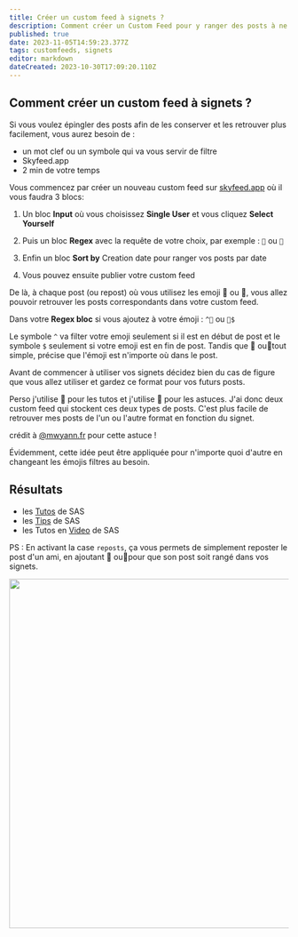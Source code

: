 ```yaml
---
title: Créer un custom feed à signets ?
description: Comment créer un Custom Feed pour y ranger des posts à ne pas oublier, bref des signets ?
published: true
date: 2023-11-05T14:59:23.377Z
tags: customfeeds, signets
editor: markdown
dateCreated: 2023-10-30T17:09:20.110Z
---
```


## Comment créer un custom feed à signets ?
Si vous voulez épingler des posts afin de les conserver et les retrouver plus facilement, vous aurez besoin de :
- un mot clef ou un symbole qui va vous servir de filtre
- Skyfeed.app
- 2 min de votre temps

Vous commencez par créer un nouveau custom feed sur [skyfeed.app](https://skyfeed.app) où il vous faudra 3 blocs:
1. Un bloc **Input** où vous choisissez **Single User** et vous cliquez **Select Yourself**

1. Puis un bloc **Regex** avec la requête de votre choix, par exemple : ```📌``` ou ```📍```
1. Enfin un bloc **Sort by** Creation date pour ranger vos posts par date
1. Vous pouvez ensuite publier votre custom feed

De là, à chaque post (ou repost) où vous utilisez les emoji **📍** ou **📌**, vous allez pouvoir retrouver les posts correspondants dans votre custom feed.

Dans votre **Regex bloc** si vous ajoutez à votre  émoji : `^📌` ou `📍$` 

Le symbole `^` va filter votre emoji seulement si il est en début de post et le symbole `$` seulement si votre emoji est en fin de post. Tandis que 📌 ou📍tout simple, précise que l'émoji est n'importe où dans le post. 

Avant de commencer à utiliser vos signets décidez bien du cas de figure que vous allez utiliser et gardez ce format pour vos futurs posts.

Perso j'utilise 📌 pour les tutos et j'utilise 📍 pour les astuces. J'ai donc deux custom feed qui stockent ces deux types de posts. C'est plus facile de retrouver mes posts de l'un ou l'autre format en fonction du signet.  

crédit à [@mwyann.fr](https://bsky.app/profile/mwyann.fr/post/3k6if56hw4a23) pour cette astuce !

Évidemment, cette idée peut être appliquée pour n'importe quoi d'autre en changeant les émojis filtres au besoin. 

## Résultats

- les [Tutos](https://bsky.app/profile/did:plc:gc7pqgc337bwj2n5mbnkixzk/feed/aaag5kwutsasc) de SAS
- les [Tips](https://bsky.app/profile/did:plc:gc7pqgc337bwj2n5mbnkixzk/feed/aaag5kgzth6vc) de SAS
- les Tutos en [Video](https://bsky.app/profile/did:plc:gc7pqgc337bwj2n5mbnkixzk/feed/aaalfypz5ueak) de SAS

PS : En activant la case `reposts`, ça vous permets de simplement reposter le post d'un ami, en ajoutant 📌 ou📍pour que son post soit rangé dans vos signets. 

<img src="https://saskeets.micro.blog/uploads/2023/2023-09-03-14-41.jpg" width="600" height="629" alt="">